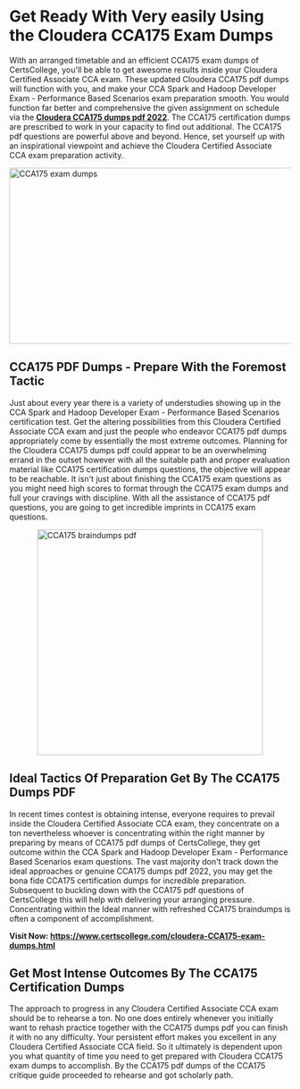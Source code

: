 <h1><strong>Get Ready With Very easily Using the Cloudera CCA175 Exam Dumps&nbsp;</strong></h1>
<p><span style="font-weight: 400;">With an arranged timetable and an efficient  CCA175 exam dumps of CertsCollege, you'll be able to get awesome results inside your Cloudera Certified Associate CCA exam. These updated Cloudera CCA175 pdf dumps will function with you, and make your CCA Spark and Hadoop Developer Exam - Performance Based Scenarios exam preparation smooth. You would function far better and comprehensive the given assignment on schedule via the <strong><a href="https://www.certscollege.com/cloudera-CCA175-exam-dumps.html">Cloudera CCA175 dumps pdf 2022</a></strong>. The CCA175 certification dumps are prescribed to work in your capacity to find out additional. The  CCA175 pdf questions are powerful above and beyond. Hence, set yourself up with an inspirational viewpoint and achieve the Cloudera Certified Associate CCA exam preparation activity.&nbsp;</span></p>
<p><span style="font-weight: 400;"><img style="display: block; margin-left: auto; margin-right: auto;" src="https://i.ibb.co/CPDK3ps/Yellow-and-Blue-Initiative-Blog-Banner.png" alt="CCA175 exam dumps" width="559" height="315" /></span></p>
<h2><strong>CCA175 PDF Dumps - Prepare With the Foremost Tactic</strong></h2>
<p><span style="font-weight: 400;">Just about every year there is a variety of understudies showing up in the CCA Spark and Hadoop Developer Exam - Performance Based Scenarios certification test. Get the altering possibilities from this Cloudera Certified Associate CCA exam and just the people who endeavor CCA175 pdf dumps appropriately come by essentially the most extreme outcomes. Planning for the Cloudera CCA175 dumps pdf could appear to be an overwhelming errand in the outset however with all the suitable path and proper evaluation material like CCA175 certification dumps questions, the objective will appear to be reachable. It isn't just about finishing the CCA175 exam questions as you might need high scores to format through the CCA175 exam dumps and full your cravings with discipline. With all the assistance of CCA175 pdf questions, you are going to get incredible imprints in CCA175 exam questions.</span></p>
<p><span style="font-weight: 400;"><a href="https://tinyurl.com/yagcg5fm"><img style="display: block; margin-left: auto; margin-right: auto;" src="https://i.ibb.co/9tMrhdY/Teacher-Appreciation-Invitation.png" alt="CCA175 braindumps pdf " width="404" height="404" /></a></span></p>
<h2><strong>Ideal Tactics Of Preparation Get By The CCA175 Dumps PDF</strong></h2>
<p><span style="font-weight: 400;">In recent times contest is obtaining intense, everyone requires to prevail inside the Cloudera Certified Associate CCA exam, they concentrate on a ton nevertheless whoever is concentrating within the right manner by preparing by means of CCA175 pdf dumps of CertsCollege, they get outcome within the CCA Spark and Hadoop Developer Exam - Performance Based Scenarios exam questions. The vast majority don't track down the ideal approaches or genuine CCA175 dumps pdf 2022, you may get the bona fide CCA175 certification dumps for incredible preparation. Subsequent to buckling down with the  CCA175 pdf questions of CertsCollege this will help with delivering your arranging pressure. Concentrating within the Ideal manner with refreshed CCA175 braindumps is often a component of accomplishment.</span></p>
<p><span style="font-weight: 400;"><strong>Visit Now: <a href="https://www.certscollege.com/cloudera-CCA175-exam-dumps.html">https://www.certscollege.com/cloudera-CCA175-exam-dumps.html</a></strong></span></p>
<h2><strong>Get Most Intense Outcomes By The CCA175 Certification Dumps</strong></h2>
<p><span style="font-weight: 400;">The approach to progress in any Cloudera Certified Associate CCA exam should be to rehearse a ton. No one does entirely whenever you initially want to rehash practice together with the CCA175 dumps pdf you can finish it with no any difficulty. Your persistent effort makes you excellent in any Cloudera Certified Associate CCA field. So it ultimately is dependent upon you what quantity of time you need to get prepared with Cloudera CCA175 exam dumps to accomplish. By the CCA175 pdf dumps of the CCA175 critique guide proceeded to rehearse and got scholarly path.</span></p>

